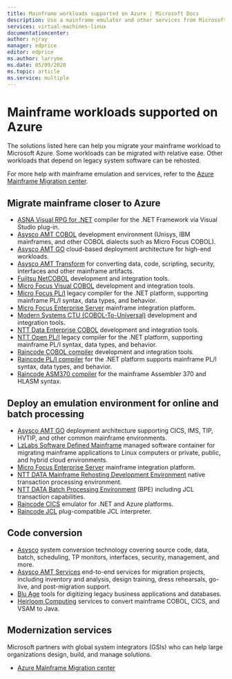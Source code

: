 ```yaml
---
title: Mainframe workloads supported on Azure | Microsoft Docs
description: Use a mainframe emulator and other services from Microsoft partners to rehost your mainframe workloads such as IBM Z-based systems using Microsoft Azure.
services: virtual-machines-linux
documentationcenter:
author: njray
manager: edprice
editor: edprice
ms.author: larryme
ms.date: 05/09/2020
ms.topic: article
ms.service: multiple
---
```


# Mainframe workloads supported on Azure

The solutions listed here can help you migrate your mainframe workload to Microsoft Azure. Some workloads can be migrated with relative ease. Other workloads that depend on legacy system software can be rehosted. 

For more help with mainframe emulation and services, refer to the [Azure Mainframe Migration center](https://azure.microsoft.com/migration/mainframe/).

## Migrate mainframe closer to Azure

- [ASNA Visual RPG for .NET](https://asna.com/us/products/visual-rpg) compiler for the .NET Framework via Visual Studio plug-in.
- [Asysco AMT COBOL](https://www.asysco.com/cobol/) development environment (Unisys, IBM mainframes, and other COBOL dialects such as Micro Focus COBOL).
- [Asysco AMT GO](https://www.asysco.com/amt-go/) cloud-based deployment architecture for high-end workloads.
- [Asysco AMT Transform](https://www.asysco.com/amt-transform/) for converting data, code, scripting, security, interfaces and other mainframe artifacts.
- [Fujitsu NetCOBOL](https://www.fujitsu.com/global/products/software/developer-tool/netcobol/) development and integration tools.
- [Micro Focus Visual COBOL](https://www.microfocus.com/products/visual-cobol/) development and integration tools.
- [Micro Focus PL/I](https://www.microfocus.com/campaign/download/pli-modernization/) legacy compiler for the .NET platform, supporting mainframe PL/I syntax, data types, and behavior.
- [Micro Focus Enterprise Server](https://www.microfocus.com/products/enterprise-suite/enterprise-server/) mainframe integration platform.
- [Modern Systems CTU (COBOL-To-Universal)](https://modernsystems.com/automatic-cobol-to-java-conversion/) development and integration tools.
- [NTT Data Enterprise COBOL](https://us.nttdata.com/en/digital/application-development-and-modernization) development and integration tools.
- [NTT Open PL/I](https://us.nttdata.com/en/digital/application-development-and-modernization) legacy compiler for the .NET platform, supporting mainframe PL/I syntax, data types, and behavior.
- [Raincode COBOL compiler](https://www.raincode.com/products/cobol/) development and integration tools.
- [Raincode PL/I compiler](https://www.raincode.com/products/pli/) for the .NET platform supports mainframe PL/I syntax, data types, and behavior.
- [Raincode ASM370 compiler](https://www.raincode.com/technical-landscape/asm370/) for the mainframe Assembler 370 and HLASM syntax.

## Deploy an emulation environment for online and batch processing

- [Asysco AMT GO](https://www.asysco.com/amt-go/) deployment architecture supporting CICS, IMS, TIP, HVTIP, and other common mainframe environments.
- [LzLabs Software Defined Mainframe](https://www.lzlabs.com/) managed software container for migrating mainframe applications to Linux computers or private, public, and hybrid cloud environments.
- [Micro Focus Enterprise Server](https://www.microfocus.com/products/enterprise-suite/enterprise-server/) mainframe integration platform.
- [NTT DATA Mainframe Rehosting Development Environment](https://us.nttdata.com/en/-/media/assets/white-paper/apps-mainframe-re-hosting-development-environment-whitepaper.pdf) native transaction processing environment.
- [NTT DATA Batch Processing Environment](https://us.nttdata.com/en/-/media/assets/white-paper/apps-mainframe-re-hosting-development-environment-whitepaper.pdf) (BPE) including JCL transaction capabilities.
- [Raincode CICS](https://www.raincode.com/technical-landscape/cics/) emulator for .NET and Azure platforms.
- [Raincode JCL](https://www.raincode.com/products/jcl/) plug-compatible JCL interpreter.

## Code conversion

- [Asysco](https://www.asysco.com/azure-cloud/) system conversion technology covering source code, data, batch, scheduling, TP monitors, interfaces, security, management, and more.
- [Asysco AMT Services](https://www.asysco.com/migration-services/) end-to-end services for migration projects, including inventory and analysis, design training, dress rehearsals, go-live, and post-migration support.
- [Blu Age](https://www.bluage.com/) tools for digitizing legacy business applications and databases.
- [Heirloom Computing](https://www.heirloomcomputing.com/tag/convert-cobol-to-java/) services to convert mainframe COBOL, CICS, and VSAM to Java.

## Modernization services

Microsoft partners with global system integrators (GSIs) who can help large organizations design, build, and manage solutions. 

- [Azure Mainframe Migration center](https://azure.microsoft.com/migration/mainframe/)
